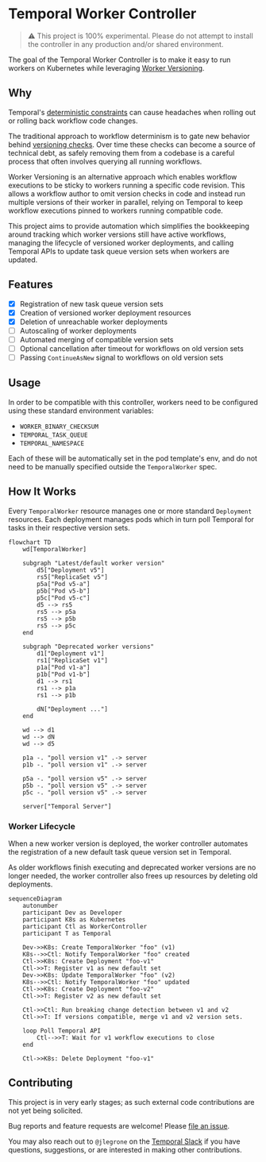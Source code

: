 # Temporal Worker Controller

> ⚠️ This project is 100% experimental. Please do not attempt to install the controller in any production and/or shared environment.

The goal of the Temporal Worker Controller is to make it easy to run workers on Kubernetes while leveraging
[Worker Versioning](https://docs.temporal.io/workers#worker-versioning).

## Why

Temporal's [deterministic constraints](https://docs.temporal.io/workflows#deterministic-constraints) can cause headaches
when rolling out or rolling back workflow code changes.

The traditional approach to workflow determinism is to gate new behavior behind
[versioning checks](https://docs.temporal.io/workflows#workflow-versioning). Over time these checks can become a
source of technical debt, as safely removing them from a codebase is a careful process that often involves querying all
running workflows.

Worker Versioning is an alternative approach which enables
workflow executions to be sticky to workers running a specific code revision. This allows a workflow author
to omit version checks in code and instead run multiple versions of their worker in parallel, relying on Temporal to
keep workflow executions pinned to workers running compatible code.

This project aims to provide automation which simplifies the bookkeeping around tracking which worker versions still
have active workflows, managing the lifecycle of versioned worker deployments, and calling Temporal APIs to update task
queue version sets when workers are updated.

## Features

- [x] Registration of new task queue version sets
- [x] Creation of versioned worker deployment resources
- [x] Deletion of unreachable worker deployments
- [ ] Autoscaling of worker deployments
- [ ] Automated merging of compatible version sets
- [ ] Optional cancellation after timeout for workflows on old version sets
- [ ] Passing `ContinueAsNew` signal to workflows on old version sets

## Usage

In order to be compatible with this controller, workers need to be configured using these standard environment
variables:

- `WORKER_BINARY_CHECKSUM`
- `TEMPORAL_TASK_QUEUE`
- `TEMPORAL_NAMESPACE`

Each of these will be automatically set in the pod template's env, and do not need to be manually specified outside the
`TemporalWorker` spec.

## How It Works

Every `TemporalWorker` resource manages one or more standard `Deployment` resources. Each deployment manages pods
which in turn poll Temporal for tasks in their respective version sets.

```mermaid
flowchart TD
    wd[TemporalWorker]

    subgraph "Latest/default worker version"
        d5["Deployment v5"]
        rs5["ReplicaSet v5"]
        p5a["Pod v5-a"]
        p5b["Pod v5-b"]
        p5c["Pod v5-c"]
        d5 --> rs5
        rs5 --> p5a
        rs5 --> p5b
        rs5 --> p5c
    end

    subgraph "Deprecated worker versions"
        d1["Deployment v1"]
        rs1["ReplicaSet v1"]
        p1a["Pod v1-a"]
        p1b["Pod v1-b"]
        d1 --> rs1
        rs1 --> p1a
        rs1 --> p1b

        dN["Deployment ..."]
    end

    wd --> d1
    wd --> dN
    wd --> d5

    p1a -. "poll version v1" .-> server
    p1b -. "poll version v1" .-> server

    p5a -. "poll version v5" .-> server
    p5b -. "poll version v5" .-> server
    p5c -. "poll version v5" .-> server

    server["Temporal Server"]
```

### Worker Lifecycle

When a new worker version is deployed, the worker controller automates the registration of a new default task queue
version set in Temporal.

As older workflows finish executing and deprecated worker versions are no longer needed, the worker controller also
frees up resources by deleting old deployments.

```mermaid
sequenceDiagram
    autonumber
    participant Dev as Developer
    participant K8s as Kubernetes
    participant Ctl as WorkerController
    participant T as Temporal

    Dev->>K8s: Create TemporalWorker "foo" (v1)
    K8s-->>Ctl: Notify TemporalWorker "foo" created
    Ctl->>K8s: Create Deployment "foo-v1"
    Ctl->>T: Register v1 as new default set
    Dev->>K8s: Update TemporalWorker "foo" (v2)
    K8s-->>Ctl: Notify TemporalWorker "foo" updated
    Ctl->>K8s: Create Deployment "foo-v2"
    Ctl->>T: Register v2 as new default set
    
    Ctl->>Ctl: Run breaking change detection between v1 and v2
    Ctl->>T: If versions compatible, merge v1 and v2 version sets.
    
    loop Poll Temporal API
        Ctl-->>T: Wait for v1 workflow executions to close
    end
    
    Ctl->>K8s: Delete Deployment "foo-v1"
```

## Contributing

This project is in very early stages; as such external code contributions are not yet being solicited.

Bug reports and feature requests are welcome! Please [file an issue](https://github.com/jlegrone/worker-controller/issues/new).

You may also reach out to `@jlegrone` on the [Temporal Slack](https://t.mp/slack) if you have questions, suggestions, or are
interested in making other contributions.
